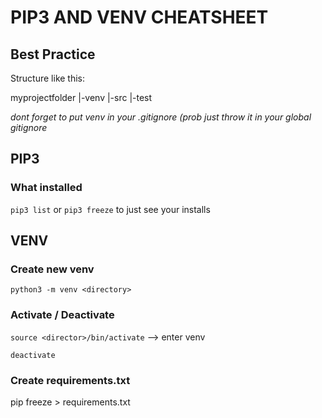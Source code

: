 # PIP3 AND VENV CHEATSHEET

## Best Practice

Structure like this:

myprojectfolder
|-venv
|-src
|-test

*dont forget to put venv in your .gitignore (prob just throw it in your global gitignore*

## PIP3

### What installed

`pip3 list` or `pip3 freeze` to just see your installs

## VENV

### Create new venv

`python3 -m venv <directory>`

### Activate / Deactivate

`source <director>/bin/activate` --> enter venv

`deactivate`

### Create requirements.txt

pip freeze > requirements.txt


